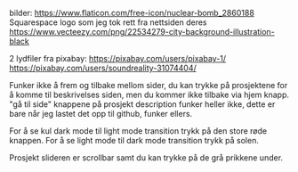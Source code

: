 

bilder:
https://www.flaticon.com/free-icon/nuclear-bomb_2860188
Squarespace logo som jeg tok rett fra nettsiden deres
https://www.vecteezy.com/png/22534279-city-background-illustration-black

2 lydfiler fra pixabay:
https://pixabay.com/users/pixabay-1/
https://pixabay.com/users/soundreality-31074404/


Funker ikke å frem og tilbake mellom sider, du kan trykke på prosjektene for å komme til beskrivelses siden, men du kommer ikke tilbake via hjem knapp. "gå til side" knappene på prosjekt description funker heller ikke, dette er bare når jeg lastet det opp til github, funker ellers.

For å se kul dark mode til light mode transition trykk på den store røde knappen. For å se light mode til dark mode transition trykk på solen.

Prosjekt slideren er scrollbar samt du kan trykke på de grå prikkene under.
